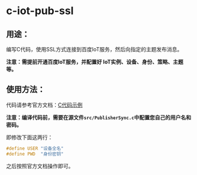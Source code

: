 # c-iot-pub-ssl

## 用途：

编写C代码，使用SSL方式连接到百度IoT服务，然后向指定的主题发布消息。

**注意：需提前开通百度IoT服务，并配置好 IoT实例、设备、身份、策略、主题等。**

## 使用方法：

代码请参考官方文档：[C代码示例](https://cloud.baidu.com/doc/IOT/IOTService.html)

**注意：编译代码前，需要在源文件`src/PublisherSync.c`中配置您自己的用户名和密码。**

即修改下面这两行：

```c
#define USER "设备全名"
#define PWD  "身份密钥"
```

之后按照官方文档操作即可。